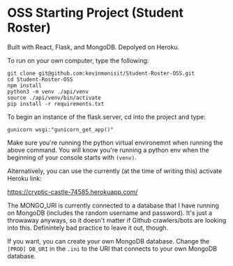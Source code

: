 # OSS Starting Project (Student Roster)
Built with React, Flask, and MongoDB. Depolyed on Heroku.

To run on your own computer, type the following:

```
git clone git@github.com:kevinmonisit/Student-Roster-OSS.git
cd Student-Roster-OSS
npm install
python3 -m venv ./api/venv
source ./api/venv/bin/activate
pip install -r requirements.txt
```

To begin an instance of the flask server, cd into the project and type:
```
gunicorn wsgi:"gunicorn_get_app()"
```

Make sure you're running the python virtual environemnt when running the above command. You will know you're running a python env when the beginning of your console starts with `(venv)`.

Alternatively, you can use the currently (at the time of writing this) activate Heroku link:

https://cryptic-castle-74585.herokuapp.com/

The MONGO_URI is currently connected to a database that I have running on MongoDB (includes the random username and password). It's just a throwaway anyways, so it doesn't matter if Github crawlers/bots are looking into this. Definintely bad practice to leave it out, though.

If you want, you can create your own MongoDB database. Change the `[PROD] DB_URI` in the `.ini` to the URI that connects to your own MongoDB database.
